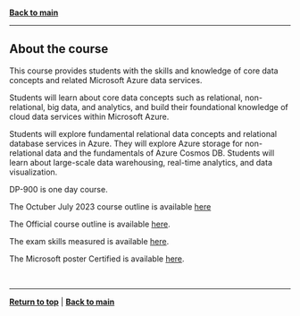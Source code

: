 <a id="top" />

<br/>

[**Back to main**](./README.md)

---

<a id="about-the-course" />

## About the course

This course provides students with the skills and knowledge  of core data concepts and related Microsoft Azure data services. 

Students will learn about core data concepts such as relational, non-relational, big data, and analytics, and build their foundational knowledge of cloud data services within Microsoft Azure. 

Students will explore fundamental relational data concepts and relational database services in Azure. They will explore Azure storage for non-relational data and the fundamentals of Azure Cosmos DB. Students will learn about large-scale data warehousing, real-time analytics, and data visualization.


DP-900 is one day course.

The Octuber July 2023 course outline is available [here](./outline-2023-october.md)



The Official course outline is available [here](https://docs.microsoft.com/en-us/learn/certifications/courses/dp-900t00).

The exam skills measured is available [here](https://docs.microsoft.com/en-us/learn/certifications/exams/dp-900).


The Microsoft poster Certified is available [here](https://aka.ms/TrainCertPoster).


<br/>

---

[**Return to top**](#top) | [**Back to main**](./README.md)
